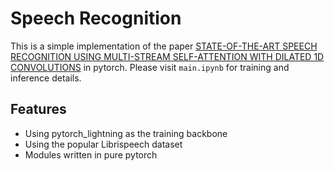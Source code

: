 #  Speech Recognition 

This is a simple implementation of the paper [STATE-OF-THE-ART SPEECH RECOGNITION USING MULTI-STREAM SELF-ATTENTION WITH DILATED 1D CONVOLUTIONS](https://arxiv.org/pdf/1910.00716v1.pdf) in pytorch. Please visit `main.ipynb` for training and inference details.



## Features
 - Using pytorch_lightning as the training backbone
 - Using the popular Librispeech dataset
 - Modules written in pure pytorch

